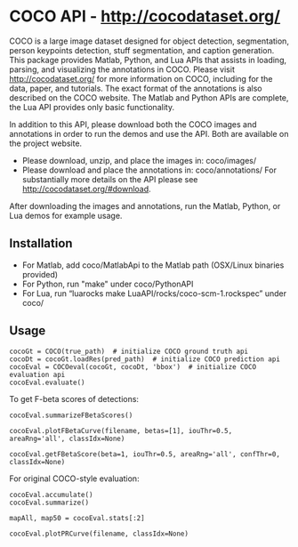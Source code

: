 # COCO API - http://cocodataset.org/

COCO is a large image dataset designed for object detection, segmentation, person keypoints detection, stuff segmentation, and caption generation. This package provides Matlab, Python, and Lua APIs that assists in loading, parsing, and visualizing the annotations in COCO. Please visit http://cocodataset.org/ for more information on COCO, including for the data, paper, and tutorials. The exact format of the annotations is also described on the COCO website. The Matlab and Python APIs are complete, the Lua API provides only basic functionality.

In addition to this API, please download both the COCO images and annotations in order to run the demos and use the API. Both are available on the project website.
- Please download, unzip, and place the images in: coco/images/
- Please download and place the annotations in: coco/annotations/
For substantially more details on the API please see http://cocodataset.org/#download.

After downloading the images and annotations, run the Matlab, Python, or Lua demos for example usage.

## Installation

- For Matlab, add coco/MatlabApi to the Matlab path (OSX/Linux binaries provided)
- For Python, run "make" under coco/PythonAPI
- For Lua, run “luarocks make LuaAPI/rocks/coco-scm-1.rockspec” under coco/

## Usage

```
cocoGt = COCO(true_path)  # initialize COCO ground truth api
cocoDt = cocoGt.loadRes(pred_path)  # initialize COCO prediction api
cocoEval = COCOeval(cocoGt, cocoDt, 'bbox')  # initialize COCO evaluation api
cocoEval.evaluate()
```

To get F-beta scores of detections:
```
cocoEval.summarizeFBetaScores()

cocoEval.plotFBetaCurve(filename, betas=[1], iouThr=0.5, areaRng='all', classIdx=None)

cocoEval.getFBetaScore(beta=1, iouThr=0.5, areaRng='all', confThr=0, classIdx=None)
```

For original COCO-style evaluation:
```
cocoEval.accumulate()
cocoEval.summarize()

mapAll, map50 = cocoEval.stats[:2]

cocoEval.plotPRCurve(filename, classIdx=None)
```
